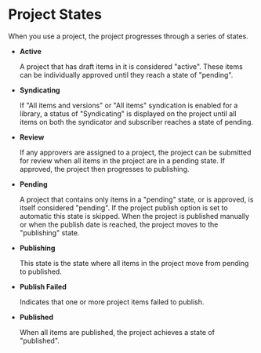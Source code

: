 # Project States

When you use a project, the project progresses through a series of states.

-   **Active**

    A project that has draft items in it is considered "active". These items can be individually approved until they reach a state of "pending".

-   **Syndicating**

    If "All items and versions" or "All items" syndication is enabled for a library, a status of "Syndicating" is displayed on the project until all items on both the syndicator and subscriber reaches a state of pending.

-   **Review**

    If any approvers are assigned to a project, the project can be submitted for review when all items in the project are in a pending state. If approved, the project then progresses to publishing.

-   **Pending**

    A project that contains only items in a "pending" state, or is approved, is itself considered "pending". If the project publish option is set to automatic this state is skipped. When the project is published manually or when the publish date is reached, the project moves to the "publishing" state.

-   **Publishing**

    This state is the state where all items in the project move from pending to published.

-   **Publish Failed**

    Indicates that one or more project items failed to publish.

-   **Published**

    When all items are published, the project achieves a state of "published".


